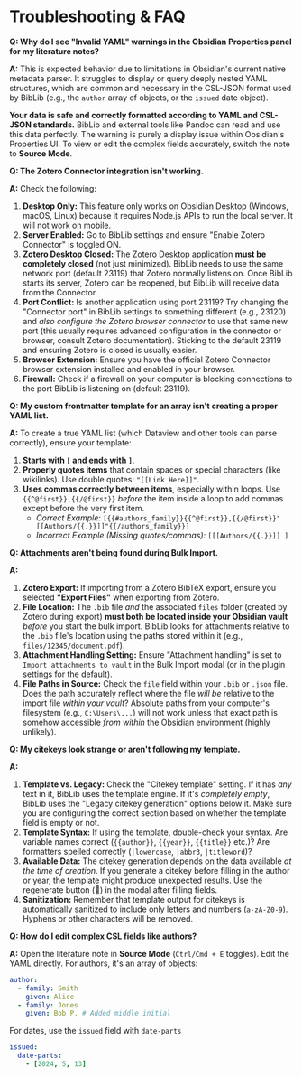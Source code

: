 # Troubleshooting & FAQ

**Q: Why do I see "Invalid YAML" warnings in the Obsidian Properties panel for my literature notes?**

**A:** This is expected behavior due to limitations in Obsidian's current native metadata parser. It struggles to display or query deeply nested YAML structures, which are common and necessary in the CSL-JSON format used by BibLib (e.g., the `author` array of objects, or the `issued` date object).

**Your data is safe and correctly formatted according to YAML and CSL-JSON standards.** BibLib and external tools like Pandoc can read and use this data perfectly. The warning is purely a display issue within Obsidian's Properties UI. To view or edit the complex fields accurately, switch the note to **Source Mode**.

**Q: The Zotero Connector integration isn't working.**

**A:** Check the following:
1.  **Desktop Only:** This feature only works on Obsidian Desktop (Windows, macOS, Linux) because it requires Node.js APIs to run the local server. It will not work on mobile.
2.  **Server Enabled:** Go to BibLib settings and ensure "Enable Zotero Connector" is toggled ON.
3.  **Zotero Desktop Closed:** The Zotero Desktop application **must be completely closed** (not just minimized). BibLib needs to use the same network port (default 23119) that Zotero normally listens on. Once BibLib starts its server, Zotero can be reopened, but BibLib will receive data from the Connector.
4.  **Port Conflict:** Is another application using port 23119? Try changing the "Connector port" in BibLib settings to something different (e.g., 23120) and *also configure the Zotero browser connector* to use that same new port (this usually requires advanced configuration in the connector or browser, consult Zotero documentation). Sticking to the default 23119 and ensuring Zotero is closed is usually easier.
5.  **Browser Extension:** Ensure you have the official Zotero Connector browser extension installed and enabled in your browser.
6.  **Firewall:** Check if a firewall on your computer is blocking connections to the port BibLib is listening on (default 23119).


**Q: My custom frontmatter template for an array isn't creating a proper YAML list.**

**A:** To create a true YAML list (which Dataview and other tools can parse correctly), ensure your template:
1.  **Starts with `[` and ends with `]`**.
2.  **Properly quotes items** that contain spaces or special characters (like wikilinks). Use double quotes: `"[[Link Here]]"`.
3.  **Uses commas correctly between items**, especially within loops. Use `{{^@first}},{{/@first}}` *before* the item inside a loop to add commas except before the very first item.
    *   *Correct Example:* `[{{#authors_family}}{{^@first}},{{/@first}}"[[Authors/{{.}}]]"{{/authors_family}}]`
    *   *Incorrect Example (Missing quotes/commas):* `[[[Authors/{{.}}]] ]`

**Q: Attachments aren't being found during Bulk Import.**

**A:**
1.  **Zotero Export:** If importing from a Zotero BibTeX export, ensure you selected **"Export Files"** when exporting from Zotero.
2.  **File Location:** The `.bib` file *and* the associated `files` folder (created by Zotero during export) **must both be located inside your Obsidian vault** *before* you start the bulk import. BibLib looks for attachments relative to the `.bib` file's location using the paths stored within it (e.g., `files/12345/document.pdf`).
3.  **Attachment Handling Setting:** Ensure "Attachment handling" is set to `Import attachments to vault` in the Bulk Import modal (or in the plugin settings for the default).
4.  **File Paths in Source:** Check the `file` field within your `.bib` or `.json` file. Does the path accurately reflect where the file *will be* relative to the import file *within your vault*? Absolute paths from your computer's filesystem (e.g., `C:\Users\...`) will not work unless that exact path is somehow accessible *from within* the Obsidian environment (highly unlikely).

**Q: My citekeys look strange or aren't following my template.**

**A:**
1.  **Template vs. Legacy:** Check the "Citekey template" setting. If it has *any* text in it, BibLib uses the template engine. If it's *completely empty*, BibLib uses the "Legacy citekey generation" options below it. Make sure you are configuring the correct section based on whether the template field is empty or not.
2.  **Template Syntax:** If using the template, double-check your syntax. Are variable names correct (`{{author}}`, `{{year}}`, `{{title}}` etc.)? Are formatters spelled correctly (`|lowercase`, `|abbr3`, `|titleword`)?
3.  **Available Data:** The citekey generation depends on the data available *at the time of creation*. If you generate a citekey before filling in the author or year, the template might produce unexpected results. Use the regenerate button (🔄) in the modal after filling fields.
4.  **Sanitization:** Remember that template output for citekeys is automatically sanitized to include only letters and numbers (`a-zA-Z0-9`). Hyphens or other characters will be removed.

**Q: How do I edit complex CSL fields like authors?**

**A:** Open the literature note in **Source Mode** (`Ctrl/Cmd + E` toggles). Edit the YAML directly. For authors, it's an array of objects:
```yaml
author:
  - family: Smith
    given: Alice
  - family: Jones
    given: Bob P. # Added middle initial
```

For dates, use the `issued` field with `date-parts`

```yaml
issued:
  date-parts:
    - [2024, 5, 13] 
```

